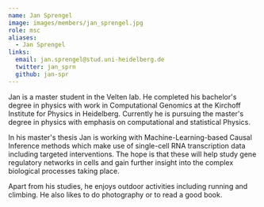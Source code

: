 ```yaml
---
name: Jan Sprengel
image: images/members/jan_sprengel.jpg
role: msc
aliases:
  - Jan Sprengel
links:
  email: jan.sprengel@stud.uni-heidelberg.de
  twitter: jan_sprn
  github: jan-spr
---
```


Jan is a master student in the Velten lab. He completed his bachelor's degree in physics with work in Computational Genomics at the Kirchoff Institute for Physics in Heidelberg. Currently he is pursuing the master's degree in physics with emphasis on computational and statistical Physics.

In his master's thesis Jan is working with Machine-Learning-based Causal Inference methods which make use of single-cell RNA transcription data including targeted interventions. The hope is that these will help study gene regulatory networks in cells and gain further insight into the complex biological processes taking place.

Apart from his studies, he enjoys outdoor activities including running and climbing. He also likes to do photography or to read a good book.
